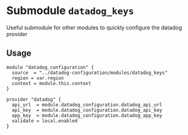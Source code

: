 # Submodule `datadog_keys`

Useful submodule for other modules to quickly configure the datadog provider

## Usage

```hcl
module "datadog_configuration" {
  source  = "../datadog-configuration/modules/datadog_keys"
  region = var.region
  context = module.this.context
}

provider "datadog" {
  api_url  = module.datadog_configuration.datadog_api_url
  api_key  = module.datadog_configuration.datadog_api_key
  app_key  = module.datadog_configuration.datadog_app_key
  validate = local.enabled
}
```

